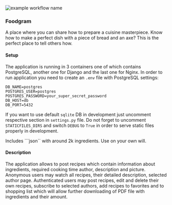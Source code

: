 ![example workflow name](https://github.com/alexshaulskyi/foodgram/workflows/foodgram_workflow/badge.svg)

### Foodgram

A place where you can share how to prepare a cuisine masterpiece. Know how to make
a perfect dish with a piece of bread and an axe? This is the perfect place to tell
others how.

#### Setup

The application is running in 3 containers one of which contains PostgreSQL, another
one for Django and the last one for Nginx. In order to run application you need to
create an ```.env``` file with PostgreSQL settings:

```
DB_NAME=postgres
POSTGRES_USER=postgres
POSTGRES_PASSWORD=your_super_secret_password
DB_HOST=db
DB_PORT=5432
```

If you want to use default ```sqlite``` DB in development just uncomment respective section
in ```settings.py``` file. Do not forget to uncomment ```STATICFILES_DIRS``` and switch ```DEBUG``` to ```True```
in order to serve static files properly in development.

Includes ```json`` with around 2k ingredients. Use on your own will.

#### Description

The application allows to post recipes which contain information about ingredients, required cooking time
author, description and picture. Anonymous users may watch all recipes, their detailed description, selected
author page. Authenticated users may post recipes, edit and delete their own recipes, subscribe to selected
authors, add recipes to favorites and to shopping list which will allow further downloading of PDF file with
ingredients and their amount.


